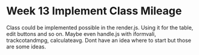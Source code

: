 # Week 13 Implement Class Mileage

Class could be implemented possible in the render.js. Using it for the table, edit buttons and so on. Maybe even handle.js with iformvali, trackcotandmpg, calculateavg. Dont have an idea where to start but those are some ideas.
